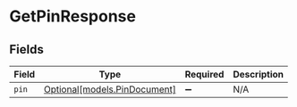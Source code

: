 # GetPinResponse


## Fields

| Field                                                    | Type                                                     | Required                                                 | Description                                              |
| -------------------------------------------------------- | -------------------------------------------------------- | -------------------------------------------------------- | -------------------------------------------------------- |
| `pin`                                                    | [Optional[models.PinDocument]](../models/pindocument.md) | :heavy_minus_sign:                                       | N/A                                                      |